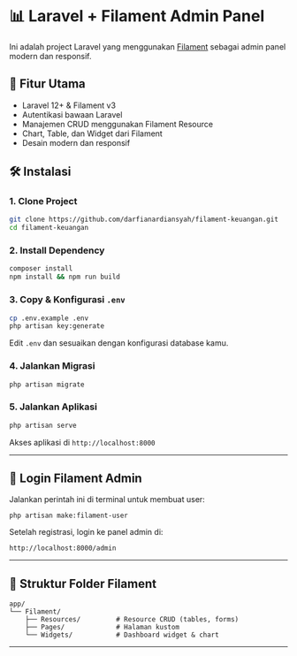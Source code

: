 # 📊 Laravel + Filament Admin Panel

Ini adalah project Laravel yang menggunakan [Filament](https://filamentphp.com/) sebagai admin panel modern dan responsif.

## 🚀 Fitur Utama

- Laravel 12+ & Filament v3
- Autentikasi bawaan Laravel
- Manajemen CRUD menggunakan Filament Resource
- Chart, Table, dan Widget dari Filament
- Desain modern dan responsif

## 🛠️ Instalasi

### 1. Clone Project

```bash
git clone https://github.com/darfianardiansyah/filament-keuangan.git
cd filament-keuangan
```

### 2. Install Dependency

```bash
composer install
npm install && npm run build
```

### 3. Copy & Konfigurasi `.env`

```bash
cp .env.example .env
php artisan key:generate
```

Edit `.env` dan sesuaikan dengan konfigurasi database kamu.

### 4. Jalankan Migrasi

```bash
php artisan migrate
```

### 5. Jalankan Aplikasi

```bash
php artisan serve
```

Akses aplikasi di `http://localhost:8000`

---

## 🔐 Login Filament Admin

Jalankan perintah ini di terminal untuk membuat user:

```
php artisan make:filament-user
```
Setelah registrasi, login ke panel admin di:

```
http://localhost:8000/admin
```


---

## 📁 Struktur Folder Filament

```plaintext
app/
└── Filament/
    ├── Resources/         # Resource CRUD (tables, forms)
    ├── Pages/             # Halaman kustom
    └── Widgets/           # Dashboard widget & chart
```

---
